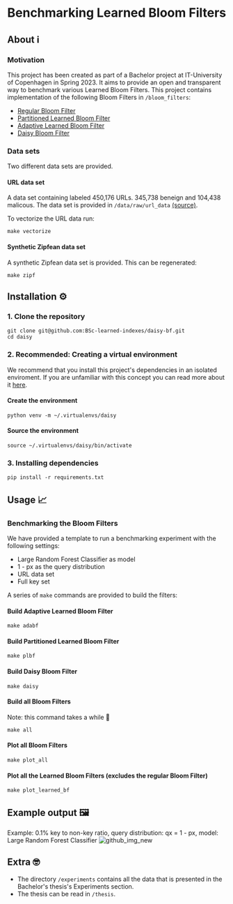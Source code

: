 # Benchmarking Learned Bloom Filters 
## About ℹ️

### Motivation
This project has been created as part of a Bachelor project at IT-University of Copenhagen in Spring 2023. It aims to provide an open and transparent way to benchmark various Learned Bloom Filters. This project contains implementation of the following Bloom Filters in `/bloom_filters`: 
- [Regular Bloom Filter](https://www.google.com/url?sa=t&rct=j&q=&esrc=s&source=web&cd=&ved=2ahUKEwia6bOw9vb-AhULRvEDHfeEDLQQFnoECBEQAQ&url=https%3A%2F%2Fdl.acm.org%2Fdoi%2F10.1145%2F362686.362692&usg=AOvVaw1ki8O_wp0JyqNAObHMFWn1) 
- [Partitioned Learned Bloom Filter](https://arxiv.org/abs/2006.03176)
- [Adaptive Learned Bloom Filter](https://arxiv.org/abs/1910.09131)
- [Daisy Bloom Filter](https://arxiv.org/abs/2205.14894)

### Data sets 
Two different data sets are provided. 

#### URL data set 
A data set containing labeled 450,176 URLs. 345,738 beneign and 104,438 malicous. The data set is provided in `/data/raw/url_data` [(source)](https://www.kaggle.com/code/siddharthkumar25/detect-malicious-url-using-ml).

To vectorize the URL data run: 

```
make vectorize
```

#### Synthetic Zipfean data set 
A synthetic Zipfean data set is provided. This can be regenerated:

```
make zipf
```

## Installation ⚙️

### 1. Clone the repository
```
git clone git@github.com:BSc-learned-indexes/daisy-bf.git
cd daisy
```

### 2. Recommended: Creating a virtual environment 
We recommend that you install this project's dependencies in an isolated enviroment. If you are unfamiliar with this concept you can read more about it [here](https://docs.python.org/3/library/venv.html).
#### Create the environment 
```
python venv -m ~/.virtualenvs/daisy
```

#### Source the environment 
```
source ~/.virtualenvs/daisy/bin/activate
```

### 3. Installing dependencies
```
pip install -r requirements.txt 
```

## Usage 📈

### Benchmarking the Bloom Filters 
We have provided a template to run a benchmarking experiment with the following settings:
- Large Random Forest Classifier as model
- 1 - px as the query distribution
- URL data set 
- Full key set 

A series of `make` commands are provided to build the filters:

#### Build Adaptive Learned Bloom Filter 
```
make adabf 
```

#### Build Partitioned Learned Bloom Filter 
```
make plbf 
```

#### Build Daisy Bloom Filter 
```
make daisy 
```

#### Build all Bloom Filters 
Note: this command takes a while 🐌
```
make all 
```

#### Plot all Bloom Filters
```
make plot_all 
```

#### Plot all the Learned Bloom Filters (excludes the regular Bloom Filter)
```
make plot_learned_bf
```

## Example output 🖼️
Example: 0.1% key to non-key ratio, query distribution: qx = 1 - px, model: Large Random Forest Classifier
![github_img_new](https://github.com/BSc-learned-indexes/daisy-bf/assets/38140018/2f608c96-1e61-4d0a-a295-3e40870db52f)


## Extra 🤓
- The directory `/experiments` contains all the data that is presented in the Bachelor's thesis's Experiments section. 
- The thesis can be read in `/thesis`.





